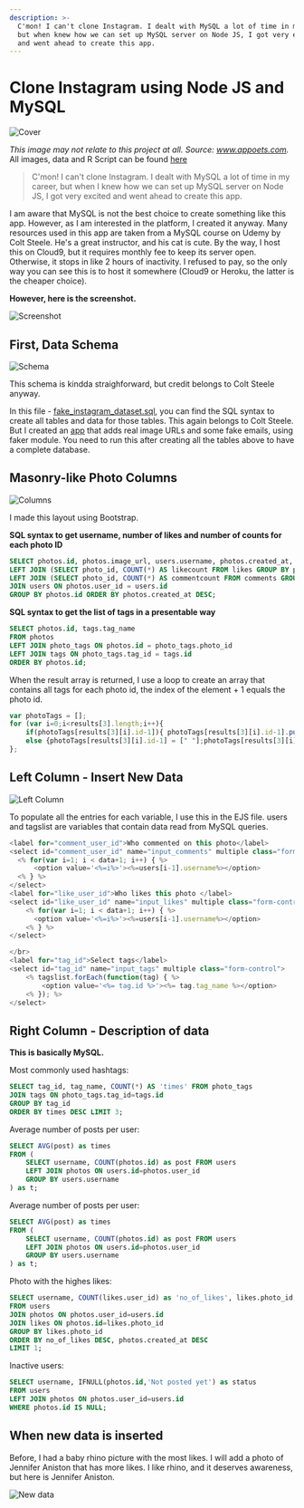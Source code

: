 ```yaml
---
description: >-
  C'mon! I can't clone Instagram. I dealt with MySQL a lot of time in my career,
  but when knew how we can set up MySQL server on Node JS, I got very excited
  and went ahead to create this app.
---
```


# Clone Instagram using Node JS and MySQL

![Cover](../.gitbook/assets/insta_clone.jpg)

_This image may not relate to this project at all. Source: www.appoets.com._ All images, data and R Script can be found [here](https://github.com/vuduong191/Gitbook/tree/master/resources/SQ01)

> C'mon! I can't clone Instagram. I dealt with MySQL a lot of time in my career, but when I knew how we can set up MySQL server on Node JS, I got very excited and went ahead to create this app.

I am aware that MySQL is not the best choice to create something like this app. However, as I am interested in the platform, I created it anyway. Many resources used in this app are taken from a MySQL course on Udemy by Colt Steele. He's a great instructor, and his cat is cute. By the way, I host this on Cloud9, but it requires monthly fee to keep its server open. Otherwise, it stops in like 2 hours of inactivity. I refused to pay, so the only way you can see this is to host it somewhere \(Cloud9 or Heroku, the latter is the cheaper choice\).

**However, here is the screenshot.**

![Screenshot](https://lh3.googleusercontent.com/pLEWyWisvTzCnJ7jaHaYCzEIJ751N6qnHCb9je6AHowQhLJFfc4e-OII038DrPH84BDGot7eHk5N1YoJfbbYUuEyWU1Gif4Fsjvc_MCF8Ur7-jrPxgNi5_Fv446Tjxrbi5ec6oVGMA=w2400)

## First, Data Schema

![Schema](../.gitbook/assets/schema.jpg)

This schema is kindda straighforward, but credit belongs to Colt Steele anyway.

In this file - [fake\_instagram\_dataset.sql](https://github.com/vuduong191/Gitbook/tree/master/resources/SQ01/fake_instagram_dataset.sql), you can find the SQL syntax to create all tables and data for those tables. This again belongs to Colt Steele. But I created an [app](https://github.com/vuduong191/Gitbook/tree/master/resources/SQ01/data_generating_app.js) that adds real image URLs and some fake emails, using faker module. You need to run this after creating all the tables above to have a complete database.

## Masonry-like Photo Columns

![Columns](../.gitbook/assets/grid.png)

I made this layout using Bootstrap.

**SQL syntax to get username, number of likes and number of counts for each photo ID**

```sql
SELECT photos.id, photos.image_url, users.username, photos.created_at, likecount, commentcount  FROM photos
LEFT JOIN (SELECT photo_id, COUNT(*) AS likecount FROM likes GROUP BY photo_id) AS liketable ON photos.id = liketable.photo_id
LEFT JOIN (SELECT photo_id, COUNT(*) AS commentcount FROM comments GROUP BY photo_id) AS commenttable ON photos.id = commenttable.photo_id
JOIN users ON photos.user_id = users.id
GROUP BY photos.id ORDER BY photos.created_at DESC;
```

**SQL syntax to get the list of tags in a presentable way**

```sql
SELECT photos.id, tags.tag_name 
FROM photos 
LEFT JOIN photo_tags ON photos.id = photo_tags.photo_id 
LEFT JOIN tags ON photo_tags.tag_id = tags.id 
ORDER BY photos.id;
```

When the result array is returned, I use a loop to create an array that contains all tags for each photo id, the index of the element + 1 equals the photo id.

```javascript
var photoTags = [];
for (var i=0;i<results[3].length;i++){
    if(photoTags[results[3][i].id-1]){ photoTags[results[3][i].id-1].push("#"+results[3][i].tag_name)}
    else {photoTags[results[3][i].id-1] = [" "];photoTags[results[3][i].id-1].push("#"+results[3][i].tag_name)}
};
```

## Left Column - Insert New Data

![Left Column](../.gitbook/assets/left_col.png)

To populate all the entries for each variable, I use this in the EJS file. users and tagslist are variables that contain data read from MySQL queries.

```javascript
<label for="comment_user_id">Who commented on this photo</label>    
<select id="comment_user_id" name="input_comments" multiple class="form-control">
  <% for(var i=1; i < data+1; i++) { %>
      <option value='<%=i%>'><%=users[i-1].username%></option>
  <% } %>
</select>  
<label for="like_user_id">Who likes this photo </label>    
<select id="like_user_id" name="input_likes" multiple class="form-control">
    <% for(var i=1; i < data+1; i++) { %>
      <option value='<%=i%>'><%=users[i-1].username%></option>
    <% } %>
</select>

</br> 
<label for="tag_id">Select tags</label>    
<select id="tag_id" name="input_tags" multiple class="form-control">
    <% tagslist.forEach(function(tag) { %>
        <option value='<%= tag.id %>'><%= tag.tag_name %></option>
    <% }); %>
</select>
```

## Right Column - Description of data

**This is basically MySQL.**

Most commonly used hashtags:

```sql
SELECT tag_id, tag_name, COUNT(*) AS 'times' FROM photo_tags
JOIN tags ON photo_tags.tag_id=tags.id
GROUP BY tag_id
ORDER BY times DESC LIMIT 3;
```

Average number of posts per user:

```sql
SELECT AVG(post) as times
FROM ( 
    SELECT username, COUNT(photos.id) as post FROM users
    LEFT JOIN photos ON users.id=photos.user_id
    GROUP BY users.username 
) as t;
```

Average number of posts per user:

```sql
SELECT AVG(post) as times
FROM ( 
    SELECT username, COUNT(photos.id) as post FROM users
    LEFT JOIN photos ON users.id=photos.user_id
    GROUP BY users.username 
) as t;
```

Photo with the highes likes:

```sql
SELECT username, COUNT(likes.user_id) as 'no_of_likes', likes.photo_id, photos.image_url
FROM users
JOIN photos ON photos.user_id=users.id
JOIN likes ON photos.id=likes.photo_id
GROUP BY likes.photo_id 
ORDER BY no_of_likes DESC, photos.created_at DESC
LIMIT 1;
```

Inactive users:

```sql
SELECT username, IFNULL(photos.id,'Not posted yet') as status
FROM users
LEFT JOIN photos ON photos.user_id=users.id
WHERE photos.id IS NULL;
```

## When new data is inserted

Before, I had a baby rhino picture with the most likes. I will add a photo of Jennifer Aniston that has more likes. I like rhino, and it deserves awareness, but here is Jennifer Aniston.

![New data](https://lh3.googleusercontent.com/03Bv14WEa-1gyDqq3yfpm7KwXt6U9S1Hy0Kk0MPBzbohuL9r40Oe8DHuadOsLN9M7sA3XnyKRBwa7fmLp6iW2IDClV9P-HHQoc7b58nNG6yILEDyT4kMFdWh0GiQ0dZZV2fD8xnrqQ=w2400)

